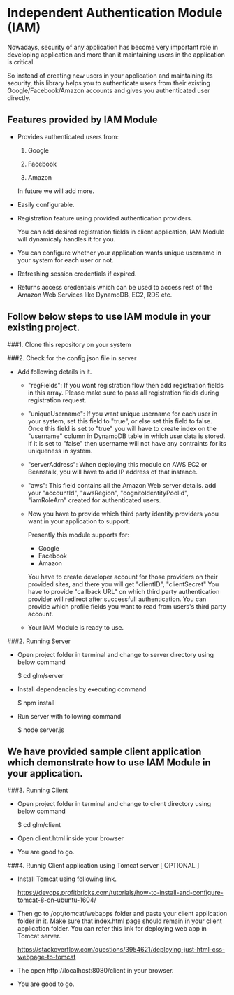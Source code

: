 
# Independent Authentication Module (IAM)

Nowadays, security of any application has become very important role in developing 
application and more than it maintaining users in the application is critical. 

So instead of creating new users in your application and maintaining its security, 
this library helps you to authenticate users from their existing Google/Facebook/Amazon
accounts and gives you authenticated user directly.

## Features provided by IAM Module
* Provides authenticated users from:

    1. Google

    2. Facebook

    3. Amazon

    In future we will add more.

* Easily configurable.

* Registration feature using provided authentication providers.

    You can add desired registration fields in client application, IAM Module will dynamicaly handles it for you.

* You can configure whether your application wants unique username in your system for each user or not.

* Refreshing session credentials if expired.

* Returns access credentials which can be used to access rest of the Amazon Web Services like DynamoDB, EC2, RDS etc.
    

## Follow below steps to use IAM module in your existing project.

###1. Clone this repository on your system

###2. Check for the config.json file in server

* Add following details in it.
    
    - "regFields": If you want registration flow then add registration fields in this array. 
    Please make sure to pass all registration fields during registration request.

    - "uniqueUsername": If you want unique username for each user in your system,  set this field to "true", 
    or else set this field to false. 
        Once this field is set to "true" you will have to create index on the "username" column in DynamoDB table in which user data is stored.
        If it is set to "false" then username will not have any contraints for its uniqueness in system.

    - "serverAddress": When deploying this module on AWS EC2 or Beanstalk, you will have to add IP address of that instance.

    - "aws": This field contains all the Amazon Web server details.
        add your "accountId", "awsRegion", "cognitoIdentityPoolId", "iamRoleArn" created for authenticated users.

    - Now you have to provide which third party identity providers yoou want in your application to support.

        Presently this module supports for:
        * Google
        * Facebook
        * Amazon

        You have to create developer account for those providers on their provided sites, and there you will get 
        "clientID", "clientSecret"
        You have to provide "callback URL" on which third party authentication provider will redirect after successfull authentication.
        You can provide which profile fields you want to read from users's third party account.

    - Your IAM Module is ready to use. 


###2. Running Server

* Open project folder in terminal and change to server directory using below command 

    $ cd glm/server

* Install dependencies by executing command 

    $ npm install

* Run server with following command 

    $ node server.js

## We have provided sample client application which demonstrate how to use IAM Module in your application. 

###3. Running Client 

* Open project folder in terminal and change to client directory using below command 

    $ cd glm/client

* Open client.html inside your browser 

* You are good to go.


###4. Runnig Client application using Tomcat server [ OPTIONAL ]

* Install Tomcat using following link.

    https://devops.profitbricks.com/tutorials/how-to-install-and-configure-tomcat-8-on-ubuntu-1604/

* Then go to /opt/tomcat/webapps folder and paste your client application folder in it.
  Make sure that index.html page should remain in your client application folder.
    You can refer this link for deploying web app in Tomcat server.
    
    https://stackoverflow.com/questions/3954621/deploying-just-html-css-webpage-to-tomcat

* The open http://localhost:8080/client in your browser.

* You are good to go.